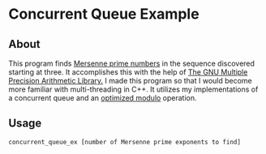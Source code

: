 # Concurrent Queue Example

## About
This program finds [Mersenne prime numbers](https://en.wikipedia.org/wiki/Mersenne_prime) in the sequence discovered starting at three. It accomplishes this with the help of [The GNU Multiple Precision Arithmetic Library.](https://gmplib.org/) I made this program so that I would become more familiar with multi-threading in C++. It utilizes my implementations of a concurrent queue and an [optimized modulo](https://en.wikipedia.org/wiki/Lucas%E2%80%93Lehmer_primality_test#Time_complexity) operation.

## Usage
```
concurrent_queue_ex [number of Mersenne prime exponents to find]
```
